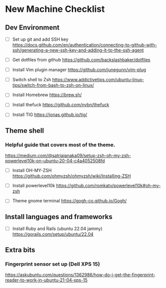 # New Machine Checklist

## Dev Environment 

- [ ] Set up git and add SSH key 
https://docs.github.com/en/authentication/connecting-to-github-with-ssh/generating-a-new-ssh-key-and-adding-it-to-the-ssh-agent

- [ ] Get dotfiles from github
https://github.com/backslashbaker/dotfiles

- [ ] Install Vim plugin manager
https://github.com/junegunn/vim-plug

- [ ] Switch shell to Zsh
https://www.addictivetips.com/ubuntu-linux-tips/switch-from-bash-to-zsh-on-linux/

- [ ] Install Homebrew
https://brew.sh/

- [ ] Install thefuck
https://github.com/nvbn/thefuck

- [ ] Install TIG
https://jonas.github.io/tig/

## Theme shell 

### Helpful guide that covers most of the theme.
https://medium.com/@satriajanaka09/setup-zsh-oh-my-zsh-powerlevel10k-on-ubuntu-20-04-c4a4052508fd

- [ ] Install OH-MY-ZSH
https://github.com/ohmyzsh/ohmyzsh/wiki/Installing-ZSH

- [ ] Install powerlevel10k
https://github.com/romkatv/powerlevel10k#oh-my-zsh

- [ ] Theme gnome terminal 
https://gogh-co.github.io/Gogh/

## Install languages and frameworks

- [ ] Install Ruby and Rails (ubuntu 22.04 jammy)
https://gorails.com/setup/ubuntu/22.04


## Extra bits

### Fingerprint sensor set up (Dell XPS 15)
https://askubuntu.com/questions/1362986/how-do-i-get-the-fingerprint-reader-to-work-in-ubuntu-21-04-xps-15

